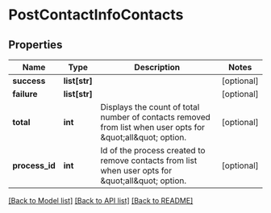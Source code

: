 # PostContactInfoContacts

## Properties
Name | Type | Description | Notes
------------ | ------------- | ------------- | -------------
**success** | **list[str]** |  | [optional] 
**failure** | **list[str]** |  | [optional] 
**total** | **int** | Displays the count of total number of contacts removed from list when user opts for \&quot;all\&quot; option. | [optional] 
**process_id** | **int** | Id of the process created to remove contacts from list when user opts for \&quot;all\&quot; option. | [optional] 

[[Back to Model list]](../README.md#documentation-for-models) [[Back to API list]](../README.md#documentation-for-api-endpoints) [[Back to README]](../README.md)


